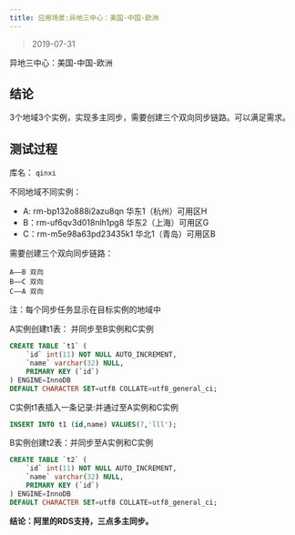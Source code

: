 ```yaml
---
title: 应用场景:异地三中心：美国-中国-欧洲
---
```


> 2019-07-31

异地三中心：美国-中国-欧洲

## 结论

3个地域3个实例，实现多主同步，需要创建三个双向同步链路。可以满足需求。

## 测试过程


库名：
`qinxi`

不同地域不同实例：

* A: rm-bp132o888i2azu8qn  华东1（杭州）可用区H
* B：rm-uf6qv3d018nlh1pg8  华东2（上海）可用区G
* C：rm-m5e98a63pd23435k1  华北1（青岛）可用区B


需要创建三个双向同步链路：

```shell
A——B 双向
B——C 双向
C——A 双向
```

注：每个同步任务显示在目标实例的地域中


A实例创建t1表： 并同步至B实例和C实例

```sql
CREATE TABLE `t1` (
	`id` int(11) NOT NULL AUTO_INCREMENT,
	`name` varchar(32) NULL,
	PRIMARY KEY (`id`)
) ENGINE=InnoDB
DEFAULT CHARACTER SET=utf8 COLLATE=utf8_general_ci;
```

C实例t1表插入一条记录:并通过至A实例和C实例

```sql
INSERT INTO t1 (id,name) VALUES(7,'lll');
```

B实例创建t2表：并同步至A实例和C实例

```sql
CREATE TABLE `t2` (
	`id` int(11) NOT NULL AUTO_INCREMENT,
	`name` varchar(32) NULL,
	PRIMARY KEY (`id`)
) ENGINE=InnoDB
DEFAULT CHARACTER SET=utf8 COLLATE=utf8_general_ci;
```

**结论：阿里的RDS支持，三点多主同步。**

